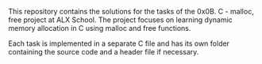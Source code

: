 This repository contains the solutions for the tasks of the 0x0B. C - malloc, free project at ALX School. The project focuses on learning dynamic memory allocation in C using malloc and free functions.

Each task is implemented in a separate C file and has its own folder containing the source code and a header file if necessary.
